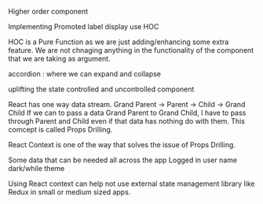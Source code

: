 Higher order component

Implementing Promoted label display use HOC

HOC is a Pure Function as we are just adding/enhancing some extra feature. We are not chnaging anything in the functionality of the component that we are taking as argument.


accordion : where we can expand and collapse 

uplifting the state
controlled and uncontrolled component

React has one way data stream. Grand Parent -> Parent -> Child -> Grand Child
If we can to pass a data Grand Parent to Grand Child, I have to pass through Parent and Child even if that data has nothing do with them. This comcept is called Props Drilling.

React Context is one of the way that solves the issue of Props Drilling.

Some data that can be needed all across the app
Logged in user name
dark/while theme

Using React context can help not use external state management library like Redux in small or medium sized apps.


